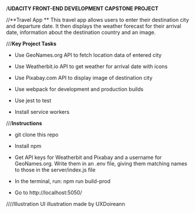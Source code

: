 /**UDACITY FRONT-END DEVELOPMENT CAPSTONE PROJECT**

//**Travel App **
This travel app allows users to enter their destination city and departure date.
It then displays the weather forecast for their arrival date, information about the destination country and an image.

///**Key Project Tasks**
- Use GeoNames.org API to fetch location data of entered city

- Use Weatherbit.io API to get weather for arrival date with icons

- Use Pixabay.com API to display image of destination city 

- Use webpack for development and production builds

- Use jest to test

- Install service workers

///**Instructions**
- git clone this repo

- Install npm

- Get API keys for Weatherbit and Pixabay and a username for GeoNames.org. 
  Write them in an .env file, giving them matching names to those in the server/index.js file

 - In the terminal, run: npm run build-prod

- Go to http://localhost:5050/

////Illustration
UI illustration made by UXDoireann 